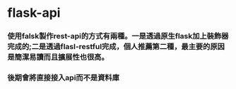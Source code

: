 # flask-api

### 使用falsk製作rest-api的方式有兩種。一是透過原生flask加上裝飾器完成的;二是透過flasl-restful完成，個人推薦第二種，最主要的原因是簡潔易讀而且擴展性也很高。
### 後期會將直接接入api而不是資料庫
